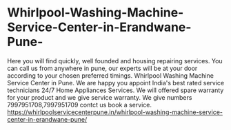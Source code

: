 # Whirlpool-Washing-Machine-Service-Center-in-Erandwane-Pune-
Here you will find quickly, well founded and housing repairing services. You can call us from anywhere in pune, our experts will be at your door according to your chosen preferred timings. Whirlpool Washing Machine Service Center in Pune. We are happy you appoint India's best rated service technicians 24/7 Home Appliances Services. We will offered spare warranty for your product and we give service warranty. We give numbers 7997951708,7997951709 contct us book a service. https://whirlpoolservicecenterpune.in/whirlpool-washing-machine-service-center-in-erandwane-pune/
